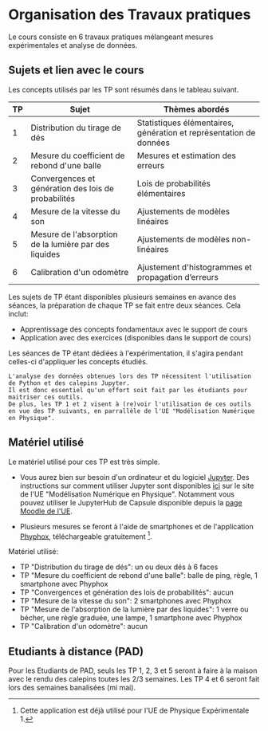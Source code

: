 # Organisation des Travaux pratiques

Le cours consiste en 6 travaux pratiques mélangeant mesures expérimentales et analyse de données.

## Sujets et lien avec le cours

Les concepts utilisés par les TP sont résumés dans le tableau suivant.

| TP   | Sujet            | Thèmes abordés |
|------|------------------|----------------|
| 1    | Distribution du tirage de dés | Statistiques élémentaires, génération et représentation de données |
| 2    | Mesure du coefficient de rebond d'une balle | Mesures et estimation des erreurs |
| 3    | Convergences et génération des lois de probabilités | Lois de probabilités élémentaires |
| 4    | Mesure de la vitesse du son | Ajustements de modèles linéaires |
| 5    | Mesure de l'absorption de la lumière par des liquides | Ajustements de modèles non-linéaires |
| 6    | Calibration d'un odomètre | Ajustement d'histogrammes et propagation d’erreurs |

Les sujets de TP étant disponibles plusieurs semaines en avance des séances, la préparation de chaque TP se fait entre deux séances.
Cela inclut:

- Apprentissage des concepts fondamentaux avec le support de cours
- Application avec des exercices (disponibles dans le support de cours)

Les séances de TP étant dédiées à l'expérimentation, il s'agira pendant celles-ci d'appliquer les concepts étudiés.

```{important}
L'analyse des données obtenues lors des TP nécessitent l'utilisation de Python et des calepins Jupyter.
Il est donc essentiel qu'un effort soit fait par les étudiants pour maitriser ces outils.
De plus, les TP 1 et 2 visent à (re)voir l'utilisation de ces outils en vue des TP suivants, en parrallèle de l'UE "Modélisation Numérique en Physique".
```


## Matériel utilisé

Le matériel utilisé pour ces TP est très simple.

- Vous aurez bien sur besoin d'un ordinateur et du logiciel [Jupyter](https://jupyter.org).
    Des instructions sur comment utiliser Jupyter sont disponibles [ici](https://phys-mod.github.io/source/pages/info-outils-numeriques.html#jupyter-notebooks) sur le site de l'UE "Modélisation Numérique en Physique".
    Notamment vous pouvez utiliser le JupyterHub de Capsule disponible depuis la [page Moodle de l'UE](https://moodle-sciences-22.sorbonne-universite.fr/course/view.php?id=3509).

- Plusieurs mesures se feront à l'aide de smartphones et de l'application [Phyphox](https://phyphox.org/), téléchargeable gratuitement [^phyphox].

Matériel utilisé:

- TP "Distribution du tirage de dés": un ou deux dés à 6 faces
- TP "Mesure du coefficient de rebond d'une balle": balle de ping, règle, 1 smartphone avec Phyphox
- TP "Convergences et génération des lois de probabilités": aucun
- TP "Mesure de la vitesse du son": 2 smartphones avec Phyphox
- TP "Mesure de l'absorption de la lumière par des liquides": 1 verre ou bécher, une règle graduée, une lampe, 1 smartphone avec Phyphox
- TP "Calibration d'un odomètre": aucun

## Etudiants à distance (PAD)

Pour les Etudiants de PAD, seuls les TP 1, 2, 3 et 5 seront à faire à la maison avec le rendu des calepins toutes les 2/3 semaines.
Les TP 4 et 6 seront fait lors des semaines banalisées (mi mai).

[^phyphox]: Cette application est déjà utilisé pour l'UE de Physique Expérimentale 1.